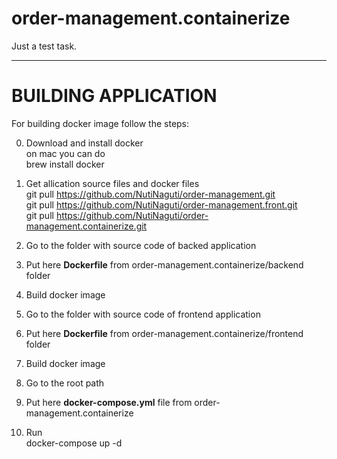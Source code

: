 # order-management.containerize
Just a test task.
***

# BUILDING APPLICATION
For building docker image follow the steps:

0. Download and install docker   
on mac you can do  
  brew install docker

1. Get allication source files and docker files  
    git pull https://github.com/NutiNaguti/order-management.git  
    git pull https://github.com/NutiNaguti/order-management.front.git  
    git pull https://github.com/NutiNaguti/order-management.containerize.git  
2. Go to the folder with source code of backed application
3. Put here **Dockerfile** from order-management.containerize/backend folder
4. Build docker image
5. Go to the folder with source code of frontend application
6. Put here **Dockerfile** from order-management.containerize/frontend folder
7. Build docker image
8. Go to the root path
9. Put here **docker-compose.yml** file from order-management.containerize
10. Run  
    docker-compose up -d
